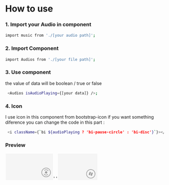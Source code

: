 # How to use
### 1. Import your Audio in component

```bash
import music from './[your audio path]';
```

### 2. Import Component

```bash
import Audios from './[your file path]';
```

### 3. Use component 

the value of data will be boolean / true or false
```bash
 <Audios isAudioPlaying={[your data]} />;
```

### 4. Icon
I use icon in this component from bootstrap-icon if you want something diference you can change the code in this part :  
```bash
 <i className={`bi ${audioPlaying ? 'bi-pause-circle' : 'bi-disc'}`}></i>
```

### Preview
<img src="img/preview.PNG" width='30%' style="border: 1px solid white;">'       '<img src="img/previews.PNG" width='25%' style="border: 1px solid white;">
